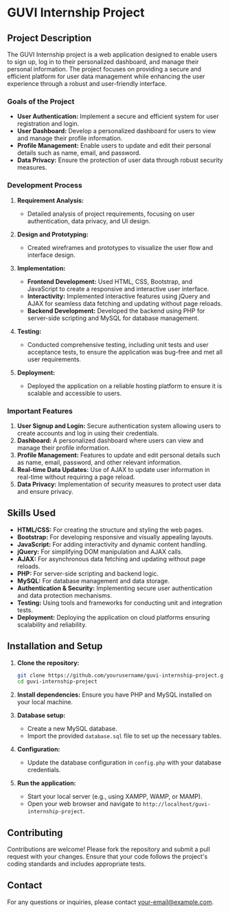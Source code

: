 # GUVI Internship Project

## Project Description

The GUVI Internship project is a web application designed to enable users to sign up, log in to their personalized dashboard, and manage their personal information. The project focuses on providing a secure and efficient platform for user data management while enhancing the user experience through a robust and user-friendly interface.

### Goals of the Project

- **User Authentication:** Implement a secure and efficient system for user registration and login.
- **User Dashboard:** Develop a personalized dashboard for users to view and manage their profile information.
- **Profile Management:** Enable users to update and edit their personal details such as name, email, and password.
- **Data Privacy:** Ensure the protection of user data through robust security measures.

### Development Process

1. **Requirement Analysis:** 
    - Detailed analysis of project requirements, focusing on user authentication, data privacy, and UI design.

2. **Design and Prototyping:** 
    - Created wireframes and prototypes to visualize the user flow and interface design.
    
3. **Implementation:** 
    - **Frontend Development:** Used HTML, CSS, Bootstrap, and JavaScript to create a responsive and interactive user interface.
    - **Interactivity:** Implemented interactive features using jQuery and AJAX for seamless data fetching and updating without page reloads.
    - **Backend Development:** Developed the backend using PHP for server-side scripting and MySQL for database management.
    
4. **Testing:** 
    - Conducted comprehensive testing, including unit tests and user acceptance tests, to ensure the application was bug-free and met all user requirements.
    
5. **Deployment:** 
    - Deployed the application on a reliable hosting platform to ensure it is scalable and accessible to users.

### Important Features

1. **User Signup and Login:** Secure authentication system allowing users to create accounts and log in using their credentials.
2. **Dashboard:** A personalized dashboard where users can view and manage their profile information.
3. **Profile Management:** Features to update and edit personal details such as name, email, password, and other relevant information.
4. **Real-time Data Updates:** Use of AJAX to update user information in real-time without requiring a page reload.
5. **Data Privacy:** Implementation of security measures to protect user data and ensure privacy.

## Skills Used

- **HTML/CSS:** For creating the structure and styling the web pages.
- **Bootstrap:** For developing responsive and visually appealing layouts.
- **JavaScript:** For adding interactivity and dynamic content handling.
- **jQuery:** For simplifying DOM manipulation and AJAX calls.
- **AJAX:** For asynchronous data fetching and updating without page reloads.
- **PHP:** For server-side scripting and backend logic.
- **MySQL:** For database management and data storage.
- **Authentication & Security:** Implementing secure user authentication and data protection mechanisms.
- **Testing:** Using tools and frameworks for conducting unit and integration tests.
- **Deployment:** Deploying the application on cloud platforms ensuring scalability and reliability.

## Installation and Setup

1. **Clone the repository:**
    ```bash
    git clone https://github.com/yourusername/guvi-internship-project.git
    cd guvi-internship-project
    ```

2. **Install dependencies:**
    Ensure you have PHP and MySQL installed on your local machine.

3. **Database setup:**
    - Create a new MySQL database.
    - Import the provided `database.sql` file to set up the necessary tables.

4. **Configuration:**
    - Update the database configuration in `config.php` with your database credentials.

5. **Run the application:**
    - Start your local server (e.g., using XAMPP, WAMP, or MAMP).
    - Open your web browser and navigate to `http://localhost/guvi-internship-project`.

## Contributing

Contributions are welcome! Please fork the repository and submit a pull request with your changes. Ensure that your code follows the project's coding standards and includes appropriate tests.

## Contact

For any questions or inquiries, please contact [your-email@example.com](mailto:your-email@example.com).
